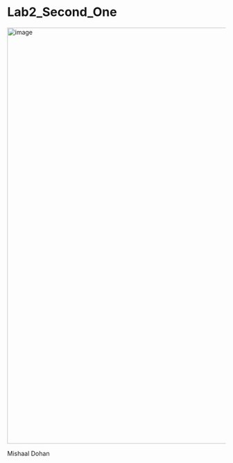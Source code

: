 # Lab2_Second_One

<img width="959" alt="image" src="https://user-images.githubusercontent.com/114087821/193193093-0ed4bbb7-177a-4551-b4d6-2a5634d56144.png">

Mishaal Dohan
